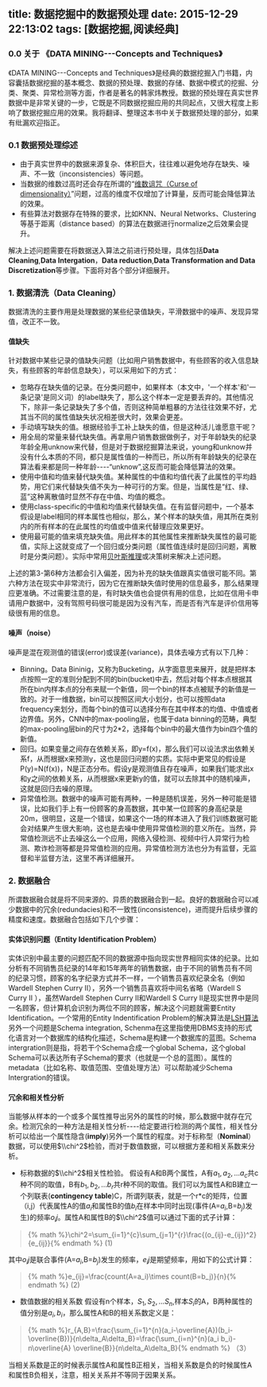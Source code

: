 title: 数据挖掘中的数据预处理
date: 2015-12-29 22:13:02
tags: [数据挖掘,阅读经典]
---
### 0.0 关于 《DATA MINING---Concepts and Techniques》
《DATA MINING---Concepts and Techniques》是经典的数据挖掘入门书籍，内容囊括数据挖掘的基本概念、数据的预处理、数据的存储、数据中模式的挖掘、分类、聚类、异常检测等方面，作者是著名的韩家炜教授。数据的预处理在真实世界数据中是非常关键的一步，它既是不同数据挖掘应用的共同起点，又很大程度上影响了数据挖掘应用的效果。我将翻译、整理这本书中关于数据预处理的部分，如果有纰漏欢迎指正。
### 0.1 数据预处理综述
* 由于真实世界中的数据来源复杂、体积巨大，往往难以避免地存在缺失、噪声、不一致（inconsistencies）等问题。
* 当数据的维数过高时还会存在所谓的“[维数诅咒（Curse of dimensionality）](http://homes.cs.washington.edu/~pedrod/papers/cacm12.pdf)”问题，过高的维度不仅增加了计算量，反而可能会降低算法的效果。
*  有些算法对数据存在特殊的要求，比如KNN、Neural Networks、Clustering等基于距离（distance based）的算法在数据进行normalize之后效果会提升。

解决上述问题需要在将数据送入算法之前进行预处理，具体包括**Data Cleaning**,**Data Intergation**，**Data reduction**,**Data Transformation and Data Discretization**等步骤。下面将对各个部分详细展开。

### 1. 数据清洗（Data Cleaning）
数据清洗的主要作用是处理数据的某些纪录值缺失，平滑数据中的噪声、发现异常值，改正不一致。
#### 值缺失
针对数据中某些记录的值缺失问题（比如用户销售数据中，有些顾客的收入信息缺失，有些顾客的年龄信息缺失），可以采用如下的方式：
* 忽略存在缺失值的记录。在分类问题中，如果样本（本文中，'一个样本'和'一条记录'是同义词）的label缺失了，那么这个样本一定是要丢弃的。其他情况下，除非一条记录缺失了多个值，否则这种简单粗暴的方法往往效果不好，尤其当不同的属性值缺失状况相差很大时，效果会更差。
* 手动填写缺失的值。根据经验手工补上缺失的值，但是这种活儿谁愿意干呢？
* 用全局的常量来替代缺失值。再拿用户销售数据做例子，对于年龄缺失的纪录年龄全用unknow来代替，但是对于数据挖掘算法来说，young和unknow并没有什么本质的不同，都只是属性值的一种而已，所以所有年龄缺失的纪录在算法看来都是同一种年龄----“unknow”,这反而可能会降低算法的效果。
* 使用中值和均值来替代缺失值。某种属性的中值和均值代表了此属性的平均趋势，用它们来代替缺失值不失为一种可行的方案。但是，当属性是“红、绿、蓝”这种离散值时显然不存在中值、均值的概念。
* 使用class-specific的中值和均值来代替缺失值。在有监督问题中，一个基本假设是label相同的样本属性也相似，那么，某个样本的缺失值，用其所在类别内的所有样本的在此属性的均值或中值来代替理应效果更好。
* 使用最可能的值来填充缺失值。用此样本的其他属性来推断缺失属性的最可能值，实际上这就变成了一个回归或分类问题（属性值连续时是回归问题，离散时是分类问题）。实际中常用[贝叶斯推理](https://en.wikipedia.org/wiki/Bayesian_inference)或决策树来解决上述问题。

上述的第3-第6种方法都会引入偏差，因为补充的缺失值跟真实值很可能不同。第六种方法在现实中非常流行，因为它在推断缺失值时使用的信息最多，那么结果理应更准确。不过需要注意的是，有时缺失值也会提供有用的信息，比如在信用卡申请用户数据中，没有驾照号码很可能是因为没有汽车，而是否有汽车是评价信用等级很有用的信息。
#### 噪声（noise）
噪声是混在观测值的错误(error)或误差(variance)，具体去噪方式有以下几种：
* Binning。Data Bininig，又称为Bucketing，从字面意思来展开，就是把样本点按照一定的准则分配到不同的bin(bucket)中去，然后对每个样本点根据其所在bin内样本点的分布来赋一个新值，同一个bin的样本点被赋予的新值是一致的。对于一维数据，bin可以按照区间大小划分，也可以按照data frequency来划分，而每个bin的值可以选择分布在其中样本的均值、中值或者边界值。另外，CNN中的max-pooling层，也属于data binning的范畴，典型的max-pooling层bin的尺寸为2*2，选择每个bin中的最大值作为bin四个值的新值。
* 回归。如果变量之间存在依赖关系，即y=f(x)，那么我们可以设法求出依赖关系f，从而根据x来预测y，这也是回归问题的实质。实际中更常见的假设是P(y)=N(f(x))，N是正态分布。假设y是观测值且存在噪声，如果我们能求出x和y之间的依赖关系，从而根据x来更新y的值，就可以去除其中的随机噪声，这就是回归去噪的原理。
* 异常值检测。数据中的噪声可能有两种，一种是随机误差，另外一种可能是错误，比如我们手上有一份顾客的身高数据，其中某一位顾客的身高纪录是20m，很明显，这是一个错误，如果这个一场的样本进入了我们训练数据可能会对结果产生很大影响，这也是去噪中使用异常值检测的意义所在。当然，异常值检测远不止去噪这么一个应用，网络入侵检测、视频中行人异常行为检测、欺诈检测等都是异常值检测的应用。异常值检测方法也分为有监督，无监督和半监督方法，这里不再详细展开。
### 2. 数据融合
所谓数据融合就是将不同来源的、异质的数据融合到一起。良好的数据融合可以减少数据中的冗余(redundacies)和不一致性(inconsistence)，进而提升后续步骤的精度和速度。数据融合包括如下几个步骤：
#### 实体识别问题（Entity  Identification Problem）
实体识别中最主要的问题匹配不同的数据源中指向现实世界相同实体的纪录。比如分析有不同销售员纪录的14年和15年两年的销售数据，由于不同的销售员有不同的纪录习惯，顾客的名字纪录方式并不一样，一个销售员喜欢纪录全名（例如 Wardell Stephen Curry II），另外一个销售员喜欢将中间名省略（Wardell S Curry II ），虽然Wardell Stephen Curry II和Wardell S Curry II是现实世界中是同一名顾客，但计算机会识别为两位不同的顾客，解决这个问题就需要Entity Identification。一个常用的Entity Indentification Problem的解决算法是[LSH算法](http://www.mit.edu/~andoni/LSH/)
另外一个问题是Schema integration, Schenma在这里指使用DBMS支持的形式化语言对一个数据库的结构化描述，Schema是构建一个数据库的蓝图。Schema intergration则是指，将若干个Schema合成一个global Schema，这个global Schema可以表达所有子Schema的要求（也就是一个总的蓝图）。属性的metadata（比如名称、取值范围、空值处理方法）可以帮助减少Schema Intergration的错误。
#### 冗余和相关性分析
当能够从样本的一个或多个属性推导出另外的属性的时候，那么数据中就存在冗余。检测冗余的一种方法是相关性分析----给定要进行检测的两个属性，相关性分析可以给出一个属性隐含(**imply**)另外一个属性的程度。对于标称型（**Nominal**）数据，可以使用$\\chi^2$检验，而对于数值数据，可以根据方差和相关系数来分析。
* 标称数据的$\\chi^2$相关性检验。
假设有A和B两个属性，A有$a_1,a_2,...a_c$共c种不同的取值，B有$b_1,b_2,...b_r$共r种不同的取值。我们可以为属性A和B建立一个列联表(**contingency table**)C，所谓列联表，就是一个r*c的矩阵，位置（i,j）代表属性A的值$a_i$和属性B的值$b_i$在样本中同时出现(事件(A=$a_i$,B=$b_j$)发生)的频率$o_ij$。属性A和属性B的$\\chi^2$值可以通过下面的式子计算：
>{% math %}\chi^2=\sum_{i=1}^{c}\sum_{j=1}^{r}\frac{(o_{ij}-e_{ij})^2}{e_{ij}}{% endmath %}     (1)


其中$o_ij$是联合事件(A=$a_i$,B=$b_j$)发生的频率，$e_ij$是期望频率，用如下的公式计算：
>{% math %}e_{ij}=\frac{count(A=a_i)\times count(B=b_j)}{n}{% endmath %}                          (2)

* 数值数据的相关系数
假设有n个样本，$S_1,S_2,...S_n$,样本$S_i$的A，B两种属性的值分别是$a_i,b_i$，那么属性A和B的相关系数定义是：
>{% math %}r_{A,B}=\frac{\sum_{i=1}^{n}(a_i-\overline{A})(b_i-\overline{B})}{n\delta_A\delta_B}=\frac{\sum_{i=n}^{n}(a_i b_i)-n\overline{A} \overline{B}}{n\delta_A\delta_B}{% endmath %}                                                                                             （3）

当相关系数是正的时候表示属性A和属性B正相关，当相关系数是负的时候属性A和属性B负相关，注意，相关关系并不等同于因果关系。



